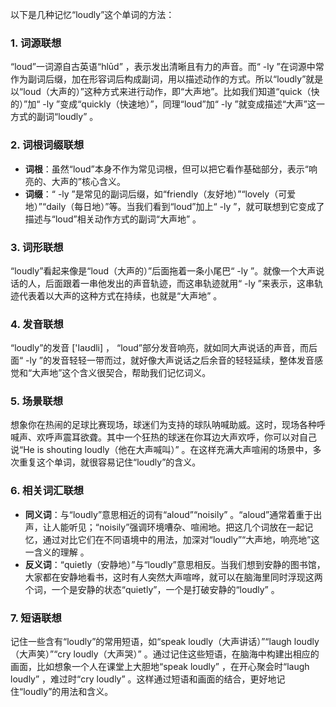 以下是几种记忆“loudly”这个单词的方法：

### 1. 词源联想
“loud”一词源自古英语“hlūd” ，表示发出清晰且有力的声音。而“ -ly ”在词源中常作为副词后缀，加在形容词后构成副词，用以描述动作的方式。所以“loudly”就是以“loud（大声的）”这种方式来进行动作，即“大声地”。比如我们知道“quick（快的）”加“ -ly ”变成“quickly（快速地）”，同理“loud”加“ -ly ”就变成描述“大声”这一方式的副词“loudly” 。 

### 2. 词根词缀联想
- **词根**：虽然“loud”本身不作为常见词根，但可以把它看作基础部分，表示“响亮的、大声的”核心含义。 
- **词缀**：“ -ly ”是常见的副词后缀，如“friendly（友好地）”“lovely（可爱地）”“daily（每日地）”等。当我们看到“loud”加上“ -ly ”，就可联想到它变成了描述与“loud”相关动作方式的副词“大声地” 。 

### 3. 词形联想
“loudly”看起来像是“loud（大声的）”后面拖着一条小尾巴“ -ly ”。就像一个大声说话的人，后面跟着一串他发出的声音轨迹，而这串轨迹就用“ -ly ”来表示，这串轨迹代表着以大声的这种方式在持续，也就是“大声地” 。 

### 4. 发音联想
“loudly”的发音 ['laʊdli] ， “loud”部分发音响亮，就如同大声说话的声音，而后面“ -ly ”的发音轻轻一带而过，就好像大声说话之后余音的轻轻延续，整体发音感觉和“大声地”这个含义很契合，帮助我们记忆词义。 

### 5. 场景联想
想象你在热闹的足球比赛现场，球迷们为支持的球队呐喊助威。这时，现场各种呼喊声、欢呼声震耳欲聋。其中一个狂热的球迷在你耳边大声欢呼，你可以对自己说“He is shouting loudly（他在大声喊叫）” 。在这样充满大声喧闹的场景中，多次重复这个单词，就很容易记住“loudly”的含义。 

### 6. 相关词汇联想
- **同义词**：与“loudly”意思相近的词有“aloud”“noisily” 。“aloud”通常着重于出声，让人能听见；“noisily”强调环境嘈杂、喧闹地。把这几个词放在一起记忆，通过对比它们在不同语境中的用法，加深对“loudly”“大声地，响亮地”这一含义的理解 。 
- **反义词**：“quietly（安静地）”与“loudly”意思相反。当我们想到安静的图书馆，大家都在安静地看书，这时有人突然大声喧哗，就可以在脑海里同时浮现这两个词，一个是安静的状态“quietly”，一个是打破安静的“loudly” 。 

### 7. 短语联想
记住一些含有“loudly”的常用短语，如“speak loudly（大声讲话）”“laugh loudly（大声笑）”“cry loudly（大声哭）” 。通过记住这些短语，在脑海中构建出相应的画面，比如想象一个人在课堂上大胆地“speak loudly” ，在开心聚会时“laugh loudly” ，难过时“cry loudly” 。这样通过短语和画面的结合，更好地记住“loudly”的用法和含义。 